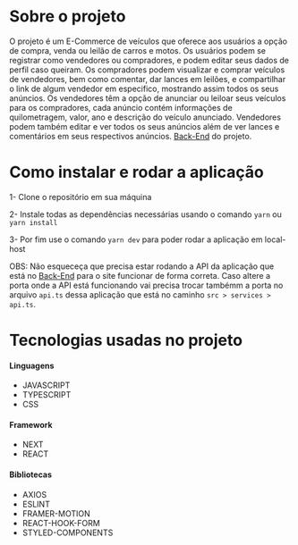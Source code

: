 # Sobre o projeto
O projeto é um E-Commerce de veículos que oferece aos usuários a opção de compra, venda ou leilão de carros e motos. Os usuários podem se registrar como vendedores ou compradores, e podem editar seus dados de perfil caso queiram.
Os compradores podem visualizar e comprar veículos de vendedores, bem como comentar, dar lances em leilões, e compartilhar o link de algum vendedor em especifico, mostrando assim todos os seus anúncios.
Os vendedores têm a opção de anunciar ou leiloar seus veículos para os compradores, cada anúncio contém informações de quilometragem, valor, ano e descrição do veículo anunciado. Vendedores podem também editar e ver todos os seus anúncios além de ver lances e comentários em seus respectivos anúncios.
<a href="https://github.com/M6-projeto-final-33/backend">Back-End</a> do projeto.


# Como instalar e rodar a aplicação

1- Clone o repositório em sua máquina

2- Instale todas as dependências necessárias usando o comando `yarn` ou `yarn install`

3- Por fim use o comando `yarn dev` para poder rodar a aplicação em local-host

OBS: Não esqueceça que precisa estar rodando a API da aplicação que está no <a href="https://github.com/M6-projeto-final-33/backend">Back-End</a> para o site funcionar de forma correta.
Caso altere a porta onde a API está funcionando vai precisa trocar tambémm a porta no arquivo `api.ts` dessa aplicação que está no caminho `src > services > api.ts`.


# Tecnologias usadas no projeto

#### Linguagens

- JAVASCRIPT
- TYPESCRIPT
- CSS

#### Framework

- NEXT
- REACT

#### Bibliotecas

- AXIOS
- ESLINT
- FRAMER-MOTION
- REACT-HOOK-FORM
- STYLED-COMPONENTS
